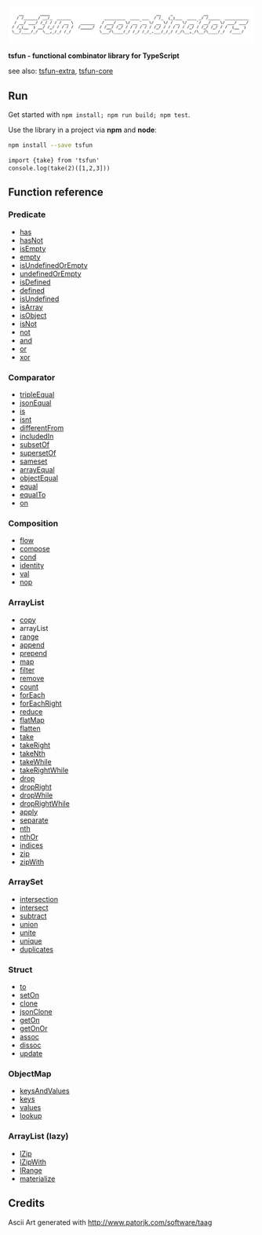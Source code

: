 ![alt](README_splash.png)                                            

**tsfun - functional combinator library for TypeScript**

see also: [tsfun-extra](https://github.com/danielmarreirosdeoliveira/tsfun-extra), [tsfun-core](https://github.com/danielmarreirosdeoliveira/tsfun-core)

## Run

Get started with `npm install; npm run build; npm test`.

Use the library in a project via **npm** and **node**:

```bash
npm install --save tsfun
```

```
import {take} from 'tsfun'
console.log(take(2)([1,2,3]))
```

## Function reference

### Predicate

* [has](test/predicate/has.spec.ts) 
* [hasNot](test/predicate/has_not.spec.ts) 
* [isEmpty](https://github.com/danielmarreirosdeoliveira/tsfun-core/blob/master/test/predicate/is_empty.spec.ts)
* [empty](test/predicate/empty.spec.ts)
* [isUndefinedOrEmpty](https://github.com/danielmarreirosdeoliveira/tsfun-core/blob/master/test/predicate/is_undefined_or_empty.spec.ts)
* [undefinedOrEmpty](test/predicate/undefined_or_empty.spec.ts)
* [isDefined](https://github.com/danielmarreirosdeoliveira/tsfun-core/blob/master/test/predicate/is_defined.spec.ts)
* [defined](test/predicate/defined.spec.ts)
* [isUndefined](https://github.com/danielmarreirosdeoliveira/tsfun-core/blob/master/test/predicate/is_undefined.spec.ts)
* [isArray](https://github.com/danielmarreirosdeoliveira/tsfun-core/blob/master/test/predicate/is_array.spec.ts)
* [isObject](https://github.com/danielmarreirosdeoliveira/tsfun-core/blob/master/test/predicate/is_object.spec.ts)
* [isNot](https://github.com/danielmarreirosdeoliveira/tsfun-core/blob/master/test/predicate/is_not.spec.ts)
* [not](test/predicate/not.spec.ts)
* [and](test/predicate/and.spec.ts)
* [or](test/predicate/or.spec.ts)
* [xor](test/predicate/xor.spec.ts)

### Comparator

* [tripleEqual](test/comparator/triple_equal.spec.ts)
* [jsonEqual](test/comparator/json_equal.spec.ts)
* [is](test/comparator/is.spec.ts)
* [isnt](test/comparator/isnt.spec.ts)
* [differentFrom](https://github.com/danielmarreirosdeoliveira/tsfun-core/blob/master/test/comparator/different_from.spec.ts)
* [includedIn](https://github.com/danielmarreirosdeoliveira/tsfun-core/blob/master/test/comparator/included_in.spec.ts)
* [subsetOf](https://github.com/danielmarreirosdeoliveira/tsfun-core/blob/master/test/comparator/subset_of.spec.ts)
* [supersetOf](https://github.com/danielmarreirosdeoliveira/tsfun-core/blob/master/test/comparator/superset_of.spec.ts)
* [sameset](https://github.com/danielmarreirosdeoliveira/tsfun-core/blob/master/test/comparator/sameset.ts)
* [arrayEqual](https://github.com/danielmarreirosdeoliveira/tsfun-core/blob/master/test/comparator/array_equal.spec.ts)
* [objectEqual](https://github.com/danielmarreirosdeoliveira/tsfun-core/blob/master/test/comparator/object_equal.spec.ts)
* [equal](https://github.com/danielmarreirosdeoliveira/tsfun-core/blob/master/test/comparator/equal.spec.ts)
* [equalTo](https://github.com/danielmarreirosdeoliveira/tsfun-core/blob/master/test/comparator/equal.spec.ts)
* [on](https://github.com/danielmarreirosdeoliveira/tsfun-core/blob/master/test/comparator/on.spec.ts)

### Composition

* [flow](test/composition/flow.spec.ts)
* [compose](test/composition/compose.spec.ts)
* [cond](test/composition/cond.spec.ts)
* [identity](test/composition/identity.spec.ts)
* [val](test/composition/val.spec.ts)
* [nop](test/composition/nop.spec.ts)

### ArrayList

* [copy](test/arraylist/copy.spec.ts)
* arrayList
* [range](test/arraylist/range.spec.ts)
* [append](test/arraylist/append.spec.ts) 
* [prepend](test/arraylist/prepend.spec.ts) 
* [map](test/arraylist/map.spec.ts)
* [filter](test/arraylist/filter.spec.ts) 
* [remove](test/arraylist/remove.spec.ts)
* [count](test/arraylist/count.spec.ts)
* [forEach](test/arraylist/for_each.spec.ts)
* [forEachRight](test/arraylist/for_each_right.spec.ts) 
* [reduce](test/arraylist/reduce.spec.ts)
* [flatMap](test/arraylist/flat_map.spec.ts)
* [flatten](test/arraylist/flatten.spec.ts)
* [take](test/arraylist/take.spec.ts)
* [takeRight](test/arraylist/take_right.spec.ts)
* [takeNth](test/arraylist/take_nth.spec.ts)
* [takeWhile](test/arraylist/take_while.spec.ts)
* [takeRightWhile](test/arraylist/take_right_while.spec.ts)
* [drop](test/arraylist/drop.spec.ts)
* [dropRight](test/arraylist/drop_right.spec.ts)
* [dropWhile](test/arraylist/drop_while.spec.ts)
* [dropRightWhile](test/arraylist/drop_right_while.spec.ts)
* [apply](test/arraylist/apply.spec.ts) 
* [separate](test/arraylist/separate.spec.ts) 
* [nth](test/arraylist/nth.spec.ts)
* [nthOr](test/arraylist/nth_or.spec.ts)
* [indices](test/arraylist/indices.spec.ts)
* [zip](test/arraylist/zip.spec.ts)
* [zipWith](test/arraylist/zip_with.spec.ts)

### ArraySet

* [intersection](https://github.com/danielmarreirosdeoliveira/tsfun-core/blob/master/test/arrayset/intersection.spec.ts)
* [intersect](https://github.com/danielmarreirosdeoliveira/tsfun-core/blob/master/test/arrayset/intersect.spec.ts)
* [subtract](https://github.com/danielmarreirosdeoliveira/tsfun-core/blob/master/test/arrayset/subtract.spec.ts)
* [union](https://github.com/danielmarreirosdeoliveira/tsfun-core/blob/master/test/arrayset/union.spec.ts)
* [unite](https://github.com/danielmarreirosdeoliveira/tsfun-core/blob/master/test/arrayset/unite.spec.ts)
* [unique](https://github.com/danielmarreirosdeoliveira/tsfun-core/blob/master/test/arrayset/unique.spec.ts)
* [duplicates](test/arrayset/duplicates.spec.ts)

### Struct

* [to](test/struct/to.spec.ts)
* [setOn](test/struct/set_on.spec.ts)
* [clone](test/struct/clone.spec.ts)
* [jsonClone](test/struct/json_clone.spec.ts)
* [getOn](test/struct/get_on.spec.ts)
* [getOnOr](test/struct/get_on_or.spec.ts)
* [assoc](test/struct/assoc.spec.ts)
* [dissoc](test/struct/dissoc.spec.ts)
* [update](test/struct/update.spec.ts)

### ObjectMap

* [keysAndValues](test/objectmap/keys_and_values.spec.ts)
* [keys](test/objectmap/keys.spec.ts)
* [values](test/objectmap/values.spec.ts)
* [lookup](test/objectmap/lookup.spec.ts)

### ArrayList (lazy)

* [lZip](test/arraylist/l_zip.spec.ts)
* [lZipWith](test/arraylist/l_zip_with.spec.ts)
* [lRange](test/arraylist/l_range.spec.ts)
* [materialize](test/arraylist/materialize.spec.ts)

## Credits 
 
Ascii Art generated with http://www.patorjk.com/software/taag









